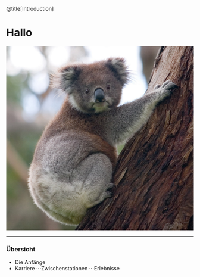 @title[Introduction]

# Hallo

![Anne](assets/Koala_climbing_tree.jpg)

---

### Übersicht

* Die Anfänge 
* Karriere
⋅⋅⋅Zwischenstationen
⋅⋅⋅Erlebnisse




